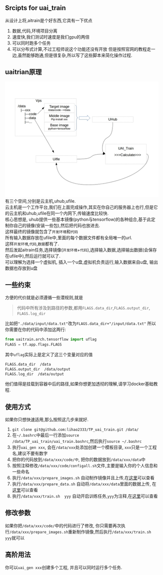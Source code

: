 ## Srcipts for uai_train
从设计上将,aitrain是个好东西,它具有一下优点  
1. 数据,代码,环境项目分离
2. 速度快,我们测试时速度是我们gpu的两倍
3. 可以同时跑多个任务
4. 可以分布式计算,不过工程师说这个功能还没有开放
但是按照官网的教程走一边,虽然能够跑通,但是很复杂,所以写了这些脚本来简化操作过程.

## uaitrian原理
![uaitrain](readme/uai_train.jpg)
有三个空间,分别是云主机,uhub,ufile.  
云主机是一个工作平台,我们在上面完成操作,其实在你自己的服务器上也行,但是它的云主机和uhub,ufile在同一个内网下,传输速度比较快.  
核心思想是, uhub提供一些基本镜像(python与tensorflow)的各种组合,基于此定制你自己的镜像(安装一些包),然后把代码也放进去.  
这样最终的镜像就包含了`开发环境`和`代码`  
所有输入数据存放在ufile中,里面的每个数据文件都有全局唯一的url.  
这样`开发环境`,`代码`,`数据`都有了.  
然后发起aitrain任务,选择镜像(`开发环境`+`代码`),选择输入数据,选择输出数据(会保存在ufile中),然后运行就可以了.  
可以理解为选择一个虚拟机, 插入一个u盘,虚拟机负责运行,输入数据来自u盘, 输出数据也存放到u盘

## 一些约束
方便的代价就是必须遵循一些潜规则,就是
> 代码中所有涉及到路径的参数,都用`FLAGS.data_dir`,`FLAGS.output_dir`, `FLAGS.log_dir`

比如把`"./data/input/data.txt"`改为`FLAGS.data_dir+"/input/data.txt"`
所以你需要在你的代码中添加这两行:
```python
from uaitrain.arch.tensorflow import uflag
FLAGS = tf.app.flags.FLAGS
```
其中`uflag`实际上是定义了这三个变量对应的值  
```
FLAGS.data_dir  /data
FLAGS.output_dir  /data/output
FLAGS.log_dir  /data/output
```
他们值得是挂载到容器中后的路径,如果你想更加透彻的理解,请学习docker基础教程.

## 使用方式
如果你只想快速适用,那么按照这几步来就好.
1. `git clone git@github.com:lihao2333/TP_uai_train.git /data/` 
2. 在`~/.bashrc`中最后一行添加`source /data/TP_uai_train/uai_train.bashrc`,然后执行`source ~/.bashrc`
3. 执行`uai_gen xxx`, 会在`/data/xxx`处添加创建一个模板目录, `xxx`只是一个工程名,建议不要有数字
4. 把你的代码放到`/data/xxx/code/中`, 把你的数据放到`/data/xxx/data`中
5. 按照注释修改`/data/xxx/code/configall.sh`文件,主要是输入你的个人信息和一些命名
6. 执行`/data/xxx/prepare_images.sh` 自动制作镜像并且上传,在[这里](https://console.ucloud.cn/uhub/uhub/user_image)可以查看
7. 执行`/data/xxx/prepare_data.sh` 自动将`/data/xxx/data`里面的数据上传, 在[这里](https://console.ucloud.cn/ufile/ufile/manage/normal)可以查看
8. 执行`/data/xxx/train.sh  yyy`  自动开启训练任务,`yyy`为注释,在[这里](https://console.ucloud.cn/uaitrain/manage)可以查看

## 修改参数
如果你把`/data/xxx/code/`中的代码进行了修改, 你只需要再次执行`/data/xxx/prepare_images.sh`重新制作镜像,然后执行`/data/xxx/train.sh yyy`就可以

## 高阶用法
你可以`uai_gen xxx`创建多个工程, 并且可以同时运行多个任务.
